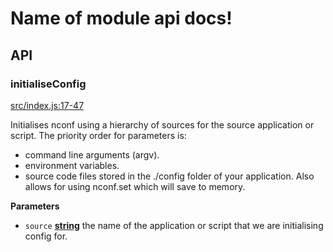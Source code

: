 # Name of module api docs!

## API

<!-- Generated by documentation.js. Update this documentation by updating the source code. -->

### initialiseConfig

[src/index.js:17-47](https://github.com/KrimzenNinja/krimzen-ninja-config/blob/831cb4250822b652f853eff82021ffc85300c3e3/src/index.js#L17-L47 "Source code on GitHub")

Initialises nconf using a hierarchy of sources for the source application or script.
The priority order for parameters is:

-   command line arguments (argv).
-   environment variables.
-   source code files stored in the ./config folder of your application.
    Also allows for using nconf.set which will save to memory.

**Parameters**

-   `source` **[string](https://developer.mozilla.org/en-US/docs/Web/JavaScript/Reference/Global_Objects/String)** the name of the application or script that we are initialising config for.

